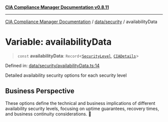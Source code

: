[**CIA Compliance Manager Documentation v0.8.11**](../../../README.md)

***

[CIA Compliance Manager Documentation](../../../modules.md) / [data/security](../README.md) / availabilityData

# Variable: availabilityData

> `const` **availabilityData**: `Record`\<[`SecurityLevel`](../../../types/cia/type-aliases/SecurityLevel.md), [`CIADetails`](../../../types/interfaces/CIADetails.md)\>

Defined in: [data/security/availabilityData.ts:14](https://github.com/Hack23/cia-compliance-manager/blob/d6eede30e4f01622fe18187e98b207e9a06a781f/src/data/security/availabilityData.ts#L14)

Detailed availability security options for each security level

## Business Perspective

These options define the technical and business implications of different
availability security levels, focusing on uptime guarantees, recovery times,
and business continuity considerations. 🔄
